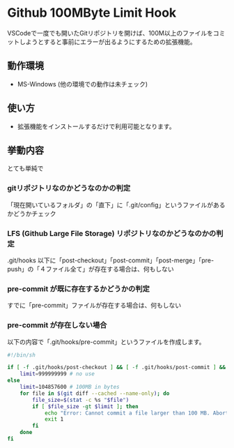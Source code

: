 # Github 100MByte Limit Hook

VSCodeで一度でも開いたGitリポジトリを開けば、100M以上のファイルをコミットしようとすると事前にエラーが出るようにするための拡張機能。

## 動作環境
- MS-Windows (他の環境での動作は未チェック)

## 使い方
- 拡張機能をインストールするだけで利用可能となります。

## 挙動内容
とても単純で

### gitリポジトリなのかどうなのかの判定
「現在開いているフォルダ」の「直下」に「.git/config」というファイルがあるかどうかチェック

### LFS (Github Large File Storage) リポジトリなのかどうなのかの判定
.git/hooks 以下に「post-checkout」「post-commit」「post-merge」「pre-push」の「４ファイル全て」が存在する場合は、何もしない

### pre-commit が既に存在するかどうかの判定
すでに「pre-commit」ファイルが存在する場合は、何もしない

### pre-commit が存在しない場合
以下の内容で「.git/hooks/pre-commit」というファイルを作成します。

```bash
#!/bin/sh

if [ -f .git/hooks/post-checkout ] && [ -f .git/hooks/post-commit ] && [ -f .git/hooks/post-merge ] && [ -f .git/hooks/pre-push ]; then
    limit=999999999 # no use
else
    limit=104857600 # 100MB in bytes
    for file in $(git diff --cached --name-only); do
        file_size=$(stat -c %s "$file")
        if [ $file_size -gt $limit ]; then
            echo "Error: Cannot commit a file larger than 100 MB. Abort commit."
            exit 1
        fi
    done
fi

```
